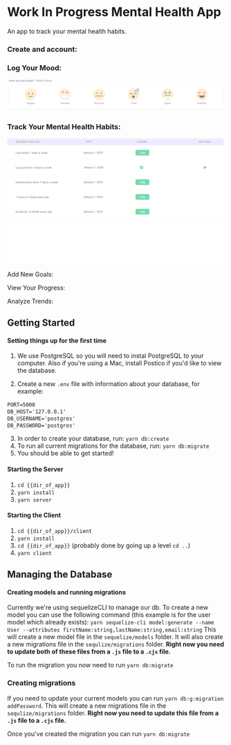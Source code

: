 # Work In Progress Mental Health App

An app to track your mental health habits. 

### Create and account: 

### Log Your Mood: 

![log mood](/log-moods.png)

### Track Your Mental Health Habits: 

![log mood](/logging-goals-table.png)


Add New Goals: 

View Your Progress: 

Analyze Trends: 


## Getting Started

#### Setting things up for the first time

1. We use PostgreSQL so you will need to instal PostgreSQL to your computer. Also if you're using a Mac, install Postico if you'd like to view the database.

2. Create a new `.env` file with information about your database, for example:

```
PORT=5000
DB_HOST='127.0.0.1'
DB_USERNAME='postgres'
DB_PASSWORD='postgres'
```

3. In order to create your database, run: `yarn db:create`
4. To run all current migrations for the database, run: `yarn db:migrate`
5. You should be able to get started!

#### Starting the Server

1. `cd {{dir_of_app}}`
2. `yarn install`
3. `yarn server`

#### Starting the Client

1. `cd {{dir_of_app}}/client`
2. `yarn install`
3. `cd {{dir_of_app}}` (probably done by going up a level `cd ..`)
4. `yarn client`

## Managing the Database

#### Creating models and running migrations

Currently we're using sequelizeCLI to manage our db. To create a new model you can use the following command (this example is for the user model which already exists):
`yarn sequelize-cli model:generate --name User --attributes firstName:string,lastName:string,email:string`
This will create a new model file in the `sequelize/models` folder. It will also create a new migrations file in the `sequlize/migrations` folder. **Right now you need to update both of these files from a `.js` file to a `.cjs` file.**

To run the migration you now need to run `yarn db:migrate`

### Creating migrations

If you need to update your current models you can run `yarn db:g:migration addPassword`. This will create a new migrations file in the `sequlize/migrations` folder. **Right now you need to update this file from a `.js` file to a `.cjs` file.**

Once you've created the migration you can run `yarn db:migrate`
